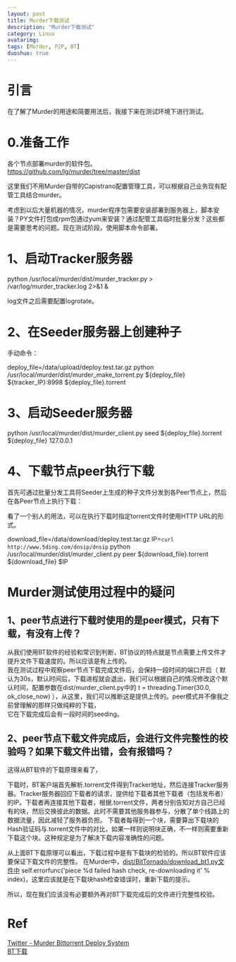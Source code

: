 ```yaml
---
layout: post
title: Murder下载测试
description: "Murder下载测试"
category: Linux
avatarimg:
tags: [Murder, P2P, BT]
duoshuo: true
---
```


# 引言
在了解了Murder的用途和简要用法后，我接下来在测试环境下进行测试。

# 0.准备工作
各个节点部署murder的软件包。
https://github.com/lg/murder/tree/master/dist

这里我们不用Murder自带的Capistrano配置管理工具，可以根据自己业务现有配管工具结合murder。

>
考虑到以后大量机器的情况，murder程序包需要安装部署到服务器上，脚本安装？PY文件打包成rpm包通过yum来安装？通过配管工具临时批量分发？这些都是需要思考的问题。现在测试阶段，使用脚本命令部署。

# 1、启动Tracker服务器
> 
python /usr/local/murder/dist/murder_tracker.py > /var/log/murder_tracker.log 2>&1 &

> 
log文件之后需要配置logrotate。

# 2、在Seeder服务器上创建种子
手动命令：
> 
deploy_file=/data/upload/deploy.test.tar.gz
python /usr/local/murder/dist/murder_make_torrent.py ${deploy_file} ${tracker_IP}:8998 ${deploy_file}.torrent

# 3、启动Seeder服务器
> 
python /usr/local/murder/dist/murder_client.py seed ${deploy_file}.torrent ${deploy_file} 127.0.0.1

# 4、下载节点peer执行下载

首先可通过批量分发工具将Seeder上生成的种子文件分发到各Peer节点上，然后在各Peer节点上执行下载：
> 
看了一个别人的用法，可以在执行下载时指定torrent文件时使用HTTP URL的形式。

> 
download_file=/data/download/deploy.test.tar.gz
IP=`curl http://www.5ding.com/dnsip/dnsip`
python /usr/local/murder/dist/murder_client.py peer ${download_file}.torrent ${download_file} $IP

# Murder测试使用过程中的疑问
## 1、peer节点进行下载时使用的是peer模式，只有下载，有没有上传？
从我们使用BT软件的经验和常识到判断，BT协议的特点就是节点需要上传文件才提升文件下载速度的。所以应该是有上传的。  
我在测试过程中观察peer节点下载完成文件后，会保持一段时间的端口开启（ 默认为30s，默认时间后，下载进程就会退出，我们可以根据自己的情况修改这个默认时间，配置参数在dist/murder_client.py中的 t = threading.Timer(30.0, ok_close_now) ），从这里，我们可以推断这是提供上传的。peer模式并不像我之前曾理解的那样只做纯粹的下载，  
它在下载完成后会有一段时间的seeding。

## 2、peer节点下载文件完成后，会进行文件完整性的校验吗？如果下载文件出错，会有报错吗？
这得从BT软件的下载原理来看了，
> 
下载时，BT客户端首先解析.torrent文件得到Tracker地址，然后连接Tracker服务器。Tracker服务器回应下载者的请求，提供给下载者其他下载者（包括发布者）的IP。下载者再连接其他下载者，根据.torrent文件，两者分别告知对方自己已经有的块，然后交换彼此的数据。此时不需要其他服务器参与，分散了单个线路上的数据流量，因此减轻了服务器负担。
下载者每得到一个块，需要算出下载块的Hash验证码与.torrent文件中的对比，如果一样则说明块正确，不一样则需要重新下载这个块。这种规定是为了解决下载内容准确性的问题。

从上面BT下载原理可以看出，下载过程中是有下载块的检验的。所以BT软件应该要保证下载文件的完整性。
在Murder中，[dist/BitTornado/download_bt1.py文件中](https://github.com/lg/murder/blob/master/dist/BitTornado/download_bt1.py)
self.errorfunc('piece %d failed hash check, re-downloading it' % index)，这里应该就是在下载块hash检查错误时，重新下载的提示。

所以，现在我们应该没有必要额外再对BT下载完成后的文件进行完整性校验。

# Ref
[Twitter - Murder Bittorrent Deploy System](https://vimeo.com/11280885)  
[BT下载](http://baike.baidu.com/view/19229.htm)  


